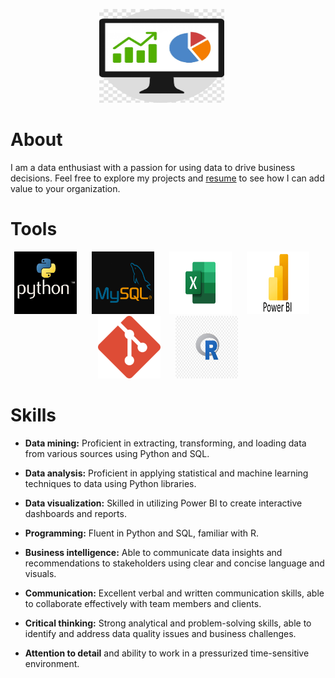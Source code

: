<p align="center">
  <img src="/images/statistics_logo.jpg" alt="statistics_logo.jpg" width="200" height="150" style="margin-right: 20px;">
</p>


# About

I am a data enthusiast with a passion for using data to drive business decisions. Feel free to explore my projects and [resume](Michael_Nyawade_CV.pdf) to see how I can add value to your organization.

# Tools

<p align="center">
  <img src="/images/python_logo.jpg" alt="python_logo.jpg" width="100" height="100" style="margin-right: 20px;">
  <img src="/images/mysql_logo.png" alt="mysql_logo.png" width="100" height="100" style="margin-right: 20px;">
  <img src="/images/excel_logo.svg" alt="excel_logo.svg" width="100" height="100" style="margin-right: 20px;">
  <img src="/images/power_bi_logo.png" alt="power_bi_logo.png" width="100" height="100" style="margin-right: 20px;">
  <img src="/images/git_logo.png" alt="git_logo.png" width="100" height="100" style="margin-right: 20px;">
  <img src="/images/r_logo.jpg" alt="r_logo.jpg" width="100" height="100">
</p>


# Skills

* **Data mining:** Proficient in extracting, transforming, and loading data from various 
sources using Python and SQL.

* **Data analysis:** Proficient in applying statistical and machine learning techniques to 
data using Python libraries.
* **Data visualization:** Skilled in utilizing Power BI to create interactive dashboards and 
reports.
* **Programming:** Fluent in Python and SQL, familiar with R.
* **Business intelligence:** Able to communicate data insights and recommendations to 
stakeholders using clear and concise language and visuals.
* **Communication:** Excellent verbal and written communication skills, able to 
collaborate effectively with team members and clients.
* **Critical thinking:** Strong analytical and problem-solving skills, able to identify and 
address data quality issues and business challenges.
* **Attention to detail** and ability to work in a pressurized time-sensitive environment.
